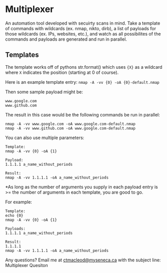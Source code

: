 # Multiplexer
An automation tool developed with secuirty scans in mind.  Take a template of commands with wildcards (ex. nmap, nikto, dirb), a list of payloads for those wildcards (ex. IPs, websites, etc.), and watch as all possibilites of the commands and payloads are generated and run in parallel.

## Templates
The template works off of pythons str.format() which uses `{X}` as a wildcard where `X` indicates the position (starting at 0 of course).

Here is an example template entry:
`nmap -A -vv {0} -oA {0}-default.nmap`

Then some sample payload might be:
```
www.google.com
www.github.com
```

The result in this case would be the following commands be run in parallel:
```
nmap -A -vv www.google.com -oA www.google.com-default.nmap
nmap -A -vv www.github.com -oA www.google.com-default.nmap
```

You can also use multiple parameters:
```
Template:
nmap -A -vv {0} -oA {1}

Payload:
1.1.1.1 a_name_without_periods

Result:
nmap -A -vv 1.1.1.1 -oA a_name_without_periods
```

*As long as the number of arguments you supply in each payload entry is >= the number of arguments in each template, you are good to go.

For example:
```
Template:
echo {0}
nmap -A -vv {0} -oA {1}

Payloads:
1.1.1.1 a_name_without_periods

Result:
1.1.1.1
nmap -A -vv 1.1.1.1 -oA a_name_without_periods 
```

Any questions?  Email me at ctmacleod@myseneca.ca with the subject line: Multiplexer Quesiton
